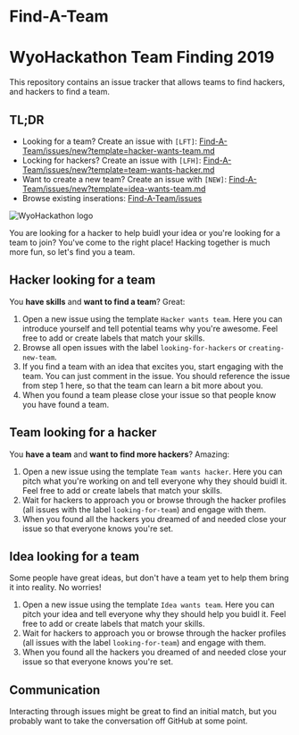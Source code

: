 # Find-A-Team
# WyoHackathon Team Finding 2019

This repository contains an issue tracker that allows teams to find hackers, and hackers to find a team.

## TL;DR

-   Looking for a team? Create an issue with `[LFT]`: [Find-A-Team/issues/new?template=hacker-wants-team.md](https://github.com/wyohackathon/wyohackathon.github.io/Find-A-Team/issues/new?template=hacker-wants-team.md)
-   Locking for hackers? Create an issue with `[LFH]`: [Find-A-Team/issues/new?template=team-wants-hacker.md](https://github.com/wyohackathon/wyohackathon.github.io/Find-A-Team/issues/new?template=team-wants-hacker.md)
-   Want to create a new team? Create an issue with `[NEW]`: [Find-A-Team/issues/new?template=idea-wants-team.md](https://github.com/wyohackathon/wyohackathon.github.io/Find-A-Team/issues/new?template=idea-wants-team.md)
-   Browse existing inserations: [Find-A-Team/issues](https://github.com/wyohackathon/wyohackathon.github.io/Find-A-Team/issues)
<!--
TODO:
-   Connect with hackers on Riot: [#ethberlinhackers:matrix.org](https://riot.im/app/#/room/#ethberlinhackers:matrix.org)
-->

![WyoHackathon logo](https://wyohackathon.io/assets/img/logo.svg)

You are looking for a hacker to help buidl your idea or you're looking for a team to join? You've come to the right place! Hacking together is much more fun, so let's find you a team.

## Hacker looking for a team

You **have skills** and **want to find a team**? Great:

1.  Open a new issue using the template `Hacker wants team`. Here you can introduce yourself and tell potential teams why you're awesome. Feel free to add or create labels that match your skills.
2.  Browse all open issues with the label `looking-for-hackers` or `creating-new-team`.
3.  If you find a team with an idea that excites you, start engaging with the team. You can just comment in the issue. You should reference the issue from step 1 here, so that the team can learn a bit more about you.
4.  When you found a team please close your issue so that people know you have found a team.

## Team looking for a hacker

You **have a team** and **want to find more hackers**? Amazing:

1.  Open a new issue using the template `Team wants hacker`. Here you can pitch what you're working on and tell everyone why they should buidl it.  Feel free to add or create labels that match your skills.
2.  Wait for hackers to approach you or browse through the hacker profiles (all issues with the label `looking-for-team`) and engage with them.
3.  When you found all the hackers you dreamed of and needed close your issue so that everyone knows you're set.

## Idea looking for a team

Some people have great ideas, but don't have a team yet to help them bring it into reality. No worries!

1.  Open a new issue using the template `Idea wants team`. Here you can pitch your idea and tell everyone why they should help you buidl it.  Feel free to add or create labels that match your skills.
2.  Wait for hackers to approach you or browse through the hacker profiles (all issues with the label `looking-for-team`) and engage with them.
3.  When you found all the hackers you dreamed of and needed close your issue so that everyone knows you're set.

## Communication

Interacting through issues might be great to find an initial match, but you probably want to take the conversation off GitHub at some point.
